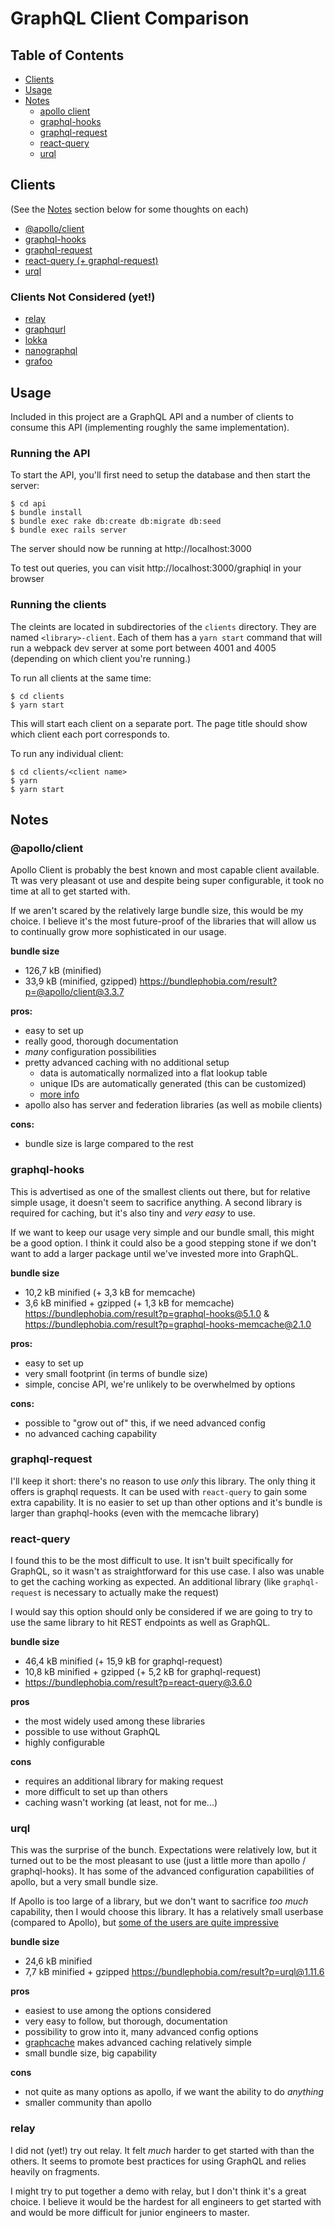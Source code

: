 # GraphQL Client Comparison

## Table of Contents

- [Clients](#clients)
- [Usage](#usage)
- [Notes](#notes)
  - [apollo client](#@apollo/client)
  - [graphql-hooks](#graphql-hooks)
  - [graphql-request](#graphql-request)
  - [react-query](#react-query)
  - [urql](#urql)

## Clients

(See the [Notes](#notes) section below for some thoughts on each)

- [@apollo/client](https://github.com/apollographql/apollo-client)
- [graphql-hooks](https://github.com/nearform/graphql-hooks)
- [graphql-request](https://github.com/prisma-labs/graphql-request)
- [react-query (+ graphql-request)](https://github.com/tannerlinsley/react-query)
- [urql](https://github.com/FormidableLabs/urql)

### Clients Not Considered (yet!)

- [relay](https://github.com/facebook/relay)
- [graphqurl](https://github.com/hasura/graphqurl)
- [lokka](https://github.com/kadirahq/lokka)
- [nanographql](https://github.com/choojs/nanographql)
- [grafoo](https://github.com/grafoojs/grafoo)

## Usage

Included in this project are a GraphQL API and a number of clients to consume this API (implementing roughly the same implementation).

### Running the API

To start the API, you'll first need to setup the database and then start the server:

```shell
$ cd api
$ bundle install
$ bundle exec rake db:create db:migrate db:seed
$ bundle exec rails server
```

The server should now be running at http://localhost:3000

To test out queries, you can visit http://localhost:3000/graphiql in your browser

### Running the clients

The cleints are located in subdirectories of the `clients` directory. They are named `<library>-client`. Each of them has a `yarn start` command that will run a webpack dev server at some port between 4001 and 4005 (depending on which client you're running.)

To run all clients at the same time:

```shell
$ cd clients
$ yarn start
```

This will start each client on a separate port. The page title should show which client each port corresponds to.

To run any individual client:

```shell
$ cd clients/<client name>
$ yarn
$ yarn start
```

## Notes

### @apollo/client

Apollo Client is probably the best known and most capable client available. Tt was very pleasant ot use and despite being super configurable, it took no time at all to get started with.

If we aren't scared by the relatively large bundle size, this would be my choice. I believe it's the most future-proof of the libraries that will allow us to continually grow more sophisticated in our usage.

**bundle size**

- 126,7 kB (minified)
- 33,9 kB (minified, gzipped)
  https://bundlephobia.com/result?p=@apollo/client@3.3.7

**pros:**

- easy to set up
- really good, thorough documentation
- _many_ configuration possibilities
- pretty advanced caching with no additional setup
  - data is automatically normalized into a flat lookup table
  - unique IDs are automatically generated (this can be customized)
  - [more info](https://www.apollographql.com/docs/react/caching/cache-configuration/)
- apollo also has server and federation libraries (as well as mobile clients)

**cons:**

- bundle size is large compared to the rest

### graphql-hooks

This is advertised as one of the smallest clients out there, but for relative simple usage, it doesn't seem to sacrifice anything. A second library is required for caching, but it's also tiny and _very easy_ to use.

If we want to keep our usage very simple and our bundle small, this might be a good option. I think it could also be a good stepping stone if we don't want to add a larger package until we've invested more into GraphQL.

**bundle size**

- 10,2 kB minified (+ 3,3 kB for memcache)
- 3,6 kB minified + gzipped (+ 1,3 kB for memcache)
  https://bundlephobia.com/result?p=graphql-hooks@5.1.0 &
  https://bundlephobia.com/result?p=graphql-hooks-memcache@2.1.0

**pros:**

- easy to set up
- very small footprint (in terms of bundle size)
- simple, concise API, we're unlikely to be overwhelmed by options

**cons:**

- possible to "grow out of" this, if we need advanced config
- no advanced caching capability

### graphql-request

I'll keep it short: there's no reason to use _only_ this library. The only thing it offers is graphql requests. It can be used with `react-query` to gain some extra capability. It is no easier to set up than other options and it's bundle is larger than graphql-hooks (even with the memcache library)

### react-query

I found this to be the most difficult to use. It isn't built specifically for GraphQL, so it wasn't as straightforward for this use case. I also was unable to get the caching working as expected. An additional library (like `graphql-request` is necessary to actually make the request)

I would say this option should only be considered if we are going to try to use the same library to hit REST endpoints as well as GraphQL.

**bundle size**

- 46,4 kB minified (+ 15,9 kB for graphql-request)
- 10,8 kB minified + gzipped (+ 5,2 kB for graphql-request)
- https://bundlephobia.com/result?p=react-query@3.6.0

**pros**

- the most widely used among these libraries
- possible to use without GraphQL
- highly configurable

**cons**

- requires an additional library for making request
- more difficult to set up than others
- caching wasn't working (at least, not for me...)

### urql

This was the surprise of the bunch. Expectations were relatively low, but it turned out to be the most pleasant to use (just a little more than apollo / graphql-hooks). It has some of the advanced configuration capabilities of apollo, but a very small bundle size.

If Apollo is too large of a library, but we don't want to sacrifice _too much_ capability, then I would choose this library. It has a relatively small userbase (compared to Apollo), but [some of the users are quite impressive](https://formidable.com/open-source/urql/docs/showcase/)

**bundle size**

- 24,6 kB minified
- 7,7 kB minified + gzipped
  https://bundlephobia.com/result?p=urql@1.11.6

**pros**

- easiest to use among the options considered
- very easy to follow, but thorough, documentation
- possibility to grow into it, many advanced config options
- [graphcache](https://bundlephobia.com/result?p=urql@1.11.6) makes advanced caching relatively simple
- small bundle size, big capability

**cons**

- not quite as many options as apollo, if we want the ability to do _anything_
- smaller community than apollo

### relay

I did not (yet!) try out relay. It felt _much_ harder to get started with than the others. It seems to promote best practices for using GraphQL and relies heavily on fragments.

I might try to put together a demo with relay, but I don't think it's a great choice. I believe it would be the hardest for all engineers to get started with and would be more difficult for junior engineers to master.
